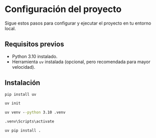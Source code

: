 # Configuración del proyecto

Sigue estos pasos para configurar y ejecutar el proyecto en tu entorno local.

## Requisitos previos

- Python 3.10 instalado.
- Herramienta `uv` instalada (opcional, pero recomendada para mayor velocidad).

## Instalación

``` cmd | powershell
pip install uv
```

``` cmd | powershell
uv init
```

``` cmd | powershell
uv venv --python 3.10 .venv
```

``` cmd | powershell
.venv\Scripts\activate 
```

``` cmd | powershell
uv pip install .
```
